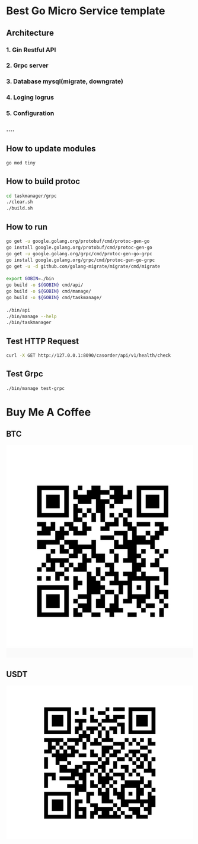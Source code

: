 # Best Go Micro Service template

## Architecture
### 1. Gin Restful API
### 2. Grpc server
### 3. Database mysql(migrate, downgrate)
### 4. Loging logrus
### 5. Configuration
### ....

## How to update modules
```sh
go mod tiny
```

## How to build protoc 

```sh
cd taskmanager/grpc
./clear.sh
./build.sh
```

## How to run
```sh
go get -u google.golang.org/protobuf/cmd/protoc-gen-go
go install google.golang.org/protobuf/cmd/protoc-gen-go
go get -u google.golang.org/grpc/cmd/protoc-gen-go-grpc
go install google.golang.org/grpc/cmd/protoc-gen-go-grpc
go get -u -d github.com/golang-migrate/migrate/cmd/migrate

export GOBIN=./bin
go build -o ${GOBIN} cmd/api/
go build -o ${GOBIN} cmd/manage/
go build -o ${GOBIN} cmd/taskmanage/

./bin/api
./bin/manage --help
./bin/taskmanager
```

## Test HTTP Request
```sh
curl -X GET http://127.0.0.1:8090/casorder/api/v1/health/check
```

## Test Grpc
```sh
./bin/manage test-grpc
```

# Buy Me A Coffee
## BTC
[<img src="assets/BTC.jpg">](BTC)

## USDT
[<img src="assets/USDT.jpg">](USDT)
